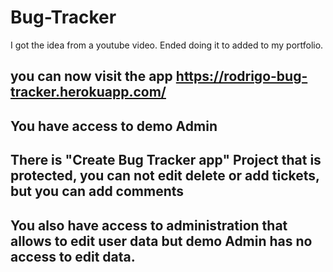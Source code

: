 # Bug-Tracker
I got the idea from a youtube video.
Ended doing it to added to my portfolio.
## you can now visit the app https://rodrigo-bug-tracker.herokuapp.com/
## You have access to demo Admin
## There is "Create Bug Tracker app" Project that is protected, you can not edit delete or add tickets, but you can add comments
## You also have access to administration that allows to edit user data but demo Admin has no access to edit data.
